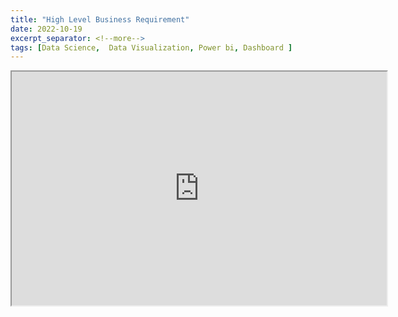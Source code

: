 ```yaml
---
title: "High Level Business Requirement"
date: 2022-10-19
excerpt_separator: <!--more-->
tags: [Data Science,  Data Visualization, Power bi, Dashboard ]
---
```



<!-- this is the embed code provided by Google -->
<iframe 
title="High_Level_Business_Requirement" 
width="600" 
height="373.5" 
src="https://app.powerbi.com/view?r=eyJrIjoiYjUyZGQ5NWEtNTE4My00ZmEzLWIyNWEtZTVmN2NkOTgzZjYzIiwidCI6IjZiY2E4MzUxLTAxZDMtNDI1Mi04NWVhLWJkYThmOGQyMzViZCIsImMiOjl9" 
frameborder="1" 
allowFullScreen="true">
</iframe>
